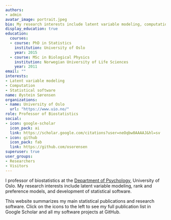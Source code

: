 ```yaml
---
authors:
- admin
avatar_image: portrait.jpeg
bio: My research interests include latent variable modeling, computational algorithms, and statistical software development.
display_education: true
education:
  courses:
  - course: PhD in Statistics
    institution: University of Oslo
    year: 2015
  - course: MSc in Biological Physics
    institution: Norwegian University of Life Sciences
    year: 2011
email: ""
interests:
- Latent variable modeling
- Computation
- Statistical software
name: Øystein Sørensen
organizations:
- name: University of Oslo
  url: "https://www.uio.no/"
role: Professor of Biostatistics
social:
- icon: google-scholar
  icon_pack: ai
  link: https://scholar.google.com/citations?user=neOqbw0AAAAJ&hl=sv
- icon: github
  icon_pack: fab
  link: https://github.com/osorensen
superuser: true
user_groups:
- Researchers
- Visitors
---
```


I professor of biostatistics at the [Department of Psychology](https://www.sv.uio.no/psi/), University of Oslo. My research interests include latent variable modeling, rank and preference models, and development of statistical software.

This website summarizes my main statistical publications and research software. Click on the icons to the left to see my full publication list in Google Scholar and all my software projects at GitHub.
